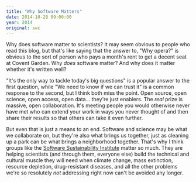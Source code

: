 ```yaml
---
title: "Why Software Matters"
date: 2014-10-28 09:00:00
year: 2014
original: swc
---
```

<p>
  Why does software matter to scientists?
  It may seem obvious to people who read this blog,
  but that's like saying that the answer to, "Why opera?"
  is obvious to the sort of person who pays a month's rent to get a decent seat at Covent Garden.
  Why <em>does</em> software matter?
  And why does it matter whether it's written well?
</p>
<p>
  "It's the only way to tackle today's big questions" is a popular answer to the first question,
  while "We need to know if we can trust it" is a common response to the second,
  but I think both miss the point.
  Open source, open science, open access, open data... they're just enablers.
  The <em>real</em> prize is massive, open collaboration.
  It's meeting people you would otherwise never have met
  who can extend your work in ways you never thought of
  and then share their results so that others can take it even further.
</p>
<p>
  But even that is just a means to an end.
  Software and science may be what we collaborate on,
  but they're also what brings us together,
  just as cleaning up a park can be what brings a neighborhood together.
  That's why I think groups like the <a href="http://www.software.ac.uk">Software Sustainability Institute</a> matter so much.
  They are helping scientists (and through them, everyone else)
  build the technical and cultural muscle they will need
  when climate change, mass extinction, resource depletion, drug-resistant diseases,
  and all the other problems we're so resolutely <em>not</em> addressing right now
  can't be avoided any longer.
</p>
